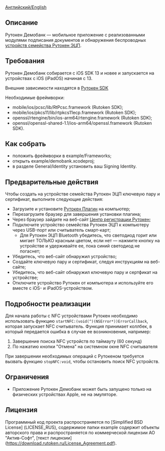 [Английский/English](README.mdown) 

## Описание

Рутокен Демобанк — мобильное приложение с реализованными модулями подписания документов и обнаружения беспроводных 
[устройств семейства Рутокен ЭЦП](https://www.rutoken.ru/products/all/rutoken-ecp/).

## Требования

Рутокен Демобанк собирается с iOS SDK 13 и новее и запускается на устройствах c iOS (iPadOS) начиная с 13. 

Внешние зависимости находятся в [Рутокен SDK](http://www.rutoken.ru/developers/sdk/)

Необходимые фреймворки:
* mobile/ios/pcsc/lib/RtPcsc.framework (Rutoken SDK);
* mobile/ios/pkcs11/lib/rtpkcs11ecp.framework (Rutoken SDK);
* openssl/rtengine/bin/ios-arm64/rtengine.framework (Rutoken SDK);
* openssl/openssl-shared-1.1/ios-arm64/openssl.framework (Rutoken SDK).

## Как собрать

* положить фреймворки в example/Frameworks;
* открыть example/demobank.xcodeproj;
* в разделе General/Identity установить ваш Signing Identity.

## Предварительные действия

Чтобы создать на устройстве семейства Рутокен ЭЦП ключевую пару и сертификат, выполните следующие действия:

* Загрузите и установите [Рутокен Плагин](https://www.rutoken.ru/products/all/rutoken-plugin/) на компьютер;
* Перезагрузите браузер для завершения установки плагина;
* Через браузер зайдите на веб-сайт [Центр регистрации Рутокен](https://ra.rutoken.ru);
* Подключите устройство семейства Рутокен ЭЦП к компьютеру через USB-порт или считыватель смарт-карт;
    * Для Рутокен ЭЦП Bluetooth убедитесь, что светодиод горит или мигает ТОЛЬКО красным цветом, 
    если нет — нажмите кнопку на устройстве и удерживайте ее, пока синий светодиод не погаснет;
* Убедитесь, что веб-сайт обнаружил устройство;
* Создайте ключевую пару и сертификат, следуя инструкциям на веб-сайте;
* Убедитесь, что веб-сайт обнаружил ключевую пару и сертфикат на устройстве;
* Отключите устройство Рутокен от компьютера и используйте его вместе с iOS- и iPadOS-устройством.

## Подробности реализации

Для начала работы с NFC устройствами Рутокен необходимо использовать функцию `startNFC:(void(^)(NSError*))ErrorCallback`,
которая запускает NFC считыватель. Функция принимает коллбек, в который передается ошибка в случае ее возникновения, например:
1. Завершение поиска NFC устройств по таймауту (60 секунд)
2. По нажатию кнопки "Отмена" на системном окне NFC считывателя

При завершении необходимых операций с Рутокеном требуется вызвать функцию `stopNFC:void`, чтобы остановить поиск NFC устройств.

## Ограничения

* Приложение Рутокен Демобанк может быть запущено только на физических устройствах Apple, не на эмуляторе.

## Лицензия

Программный код проекта распространяется по [Simplified BSD License] (LICENSE_RUS),
содержимое папки example содержит объекты авторского права и распространяется по коммерческой лицензии АО "Актив-Софт", [текст лицензии] (https://download.rutoken.ru/License_Agreement.pdf).
